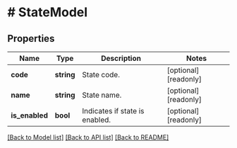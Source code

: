 # # StateModel

## Properties

Name | Type | Description | Notes
------------ | ------------- | ------------- | -------------
**code** | **string** | State code. | [optional] [readonly]
**name** | **string** | State name. | [optional] [readonly]
**is_enabled** | **bool** | Indicates if state is enabled. | [optional] [readonly]

[[Back to Model list]](../../README.md#models) [[Back to API list]](../../README.md#endpoints) [[Back to README]](../../README.md)
